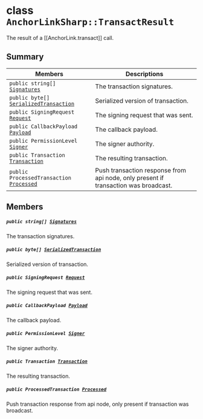 # class `AnchorLinkSharp::TransactResult` 

The result of a [[AnchorLink.transact]] call.

## Summary

 Members                                | Descriptions                                
----------------------------------------|---------------------------------------------
`public string[] `[`Signatures`](#class_anchor_link_sharp_1_1_transact_result_1a2611a812ef14c1f9c1f5040253017706) | The transaction signatures.
`public byte[] `[`SerializedTransaction`](#class_anchor_link_sharp_1_1_transact_result_1aba3d8dc245a1e78ee0bb38a8d1a9bb68) | Serialized version of transaction.
`public SigningRequest `[`Request`](#class_anchor_link_sharp_1_1_transact_result_1a160ca56e72d0f7b9cd730bcc7055ad66) | The signing request that was sent.
`public CallbackPayload `[`Payload`](#class_anchor_link_sharp_1_1_transact_result_1a6f1ef57d50070a06b6712c335cf89ba4) | The callback payload.
`public PermissionLevel `[`Signer`](#class_anchor_link_sharp_1_1_transact_result_1a2faf2801a9dd6d1216b2be161b518068) | The signer authority.
`public Transaction `[`Transaction`](#class_anchor_link_sharp_1_1_transact_result_1af92c81fa5e0db1514333005d04e9d1d5) | The resulting transaction.
`public ProcessedTransaction `[`Processed`](#class_anchor_link_sharp_1_1_transact_result_1a685e844f3fc5a9206a25250f5e496dad) | Push transaction response from api node, only present if transaction was broadcast.

## Members

##### `public string[] `[`Signatures`](#class_anchor_link_sharp_1_1_transact_result_1a2611a812ef14c1f9c1f5040253017706) 

The transaction signatures.

##### `public byte[] `[`SerializedTransaction`](#class_anchor_link_sharp_1_1_transact_result_1aba3d8dc245a1e78ee0bb38a8d1a9bb68) 

Serialized version of transaction.

##### `public SigningRequest `[`Request`](#class_anchor_link_sharp_1_1_transact_result_1a160ca56e72d0f7b9cd730bcc7055ad66) 

The signing request that was sent.

##### `public CallbackPayload `[`Payload`](#class_anchor_link_sharp_1_1_transact_result_1a6f1ef57d50070a06b6712c335cf89ba4) 

The callback payload.

##### `public PermissionLevel `[`Signer`](#class_anchor_link_sharp_1_1_transact_result_1a2faf2801a9dd6d1216b2be161b518068) 

The signer authority.

##### `public Transaction `[`Transaction`](#class_anchor_link_sharp_1_1_transact_result_1af92c81fa5e0db1514333005d04e9d1d5) 

The resulting transaction.

##### `public ProcessedTransaction `[`Processed`](#class_anchor_link_sharp_1_1_transact_result_1a685e844f3fc5a9206a25250f5e496dad) 

Push transaction response from api node, only present if transaction was broadcast.

